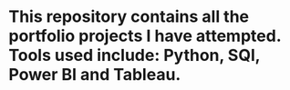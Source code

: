 # This repository contains all the portfolio projects I have attempted. Tools used include: Python, SQl, Power BI and Tableau.
